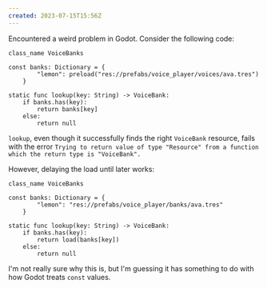 ```yaml
---
created: 2023-07-15T15:56Z
---
```


Encountered a weird problem in Godot. Consider the following code:

```gdscript
class_name VoiceBanks

const banks: Dictionary = {
		"lemon": preload("res://prefabs/voice_player/voices/ava.tres")
	}

static func lookup(key: String) -> VoiceBank:
	if banks.has(key):
		return banks[key]
	else:
		return null
```

`lookup`, even though it successfully finds the right `VoiceBank` resource, fails with the error `Trying to return value of type "Resource" from a function which the return type is "VoiceBank".`

However, delaying the load until later works:

```gdscript
class_name VoiceBanks

const banks: Dictionary = {
		"lemon": "res://prefabs/voice_player/banks/ava.tres"
	}

static func lookup(key: String) -> VoiceBank:
	if banks.has(key):
		return load(banks[key])
	else:
		return null
```

I'm not really sure why this is, but I'm guessing it has something to do with how Godot treats `const` values.
